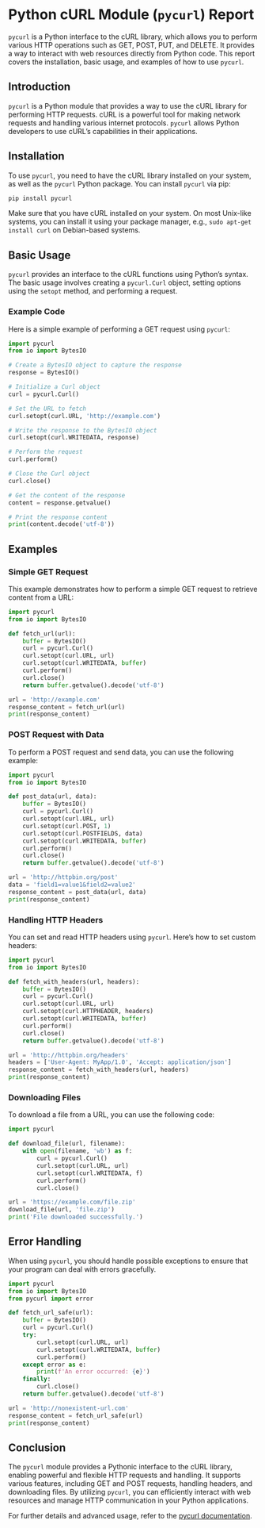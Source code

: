 # Python cURL Module (`pycurl`) Report

`pycurl` is a Python interface to the cURL library, which allows you to perform various HTTP operations such as GET, POST, PUT, and DELETE. It provides a way to interact with web resources directly from Python code. This report covers the installation, basic usage, and examples of how to use `pycurl`.

## Introduction

`pycurl` is a Python module that provides a way to use the cURL library for performing HTTP requests. cURL is a powerful tool for making network requests and handling various internet protocols. `pycurl` allows Python developers to use cURL’s capabilities in their applications.

## Installation

To use `pycurl`, you need to have the cURL library installed on your system, as well as the `pycurl` Python package. You can install `pycurl` via pip:

```bash
pip install pycurl
```

Make sure that you have cURL installed on your system. On most Unix-like systems, you can install it using your package manager, e.g., `sudo apt-get install curl` on Debian-based systems.

## Basic Usage

`pycurl` provides an interface to the cURL functions using Python’s syntax. The basic usage involves creating a `pycurl.Curl` object, setting options using the `setopt` method, and performing a request.

### Example Code

Here is a simple example of performing a GET request using `pycurl`:

```python
import pycurl
from io import BytesIO

# Create a BytesIO object to capture the response
response = BytesIO()

# Initialize a Curl object
curl = pycurl.Curl()

# Set the URL to fetch
curl.setopt(curl.URL, 'http://example.com')

# Write the response to the BytesIO object
curl.setopt(curl.WRITEDATA, response)

# Perform the request
curl.perform()

# Close the Curl object
curl.close()

# Get the content of the response
content = response.getvalue()

# Print the response content
print(content.decode('utf-8'))
```

## Examples

### Simple GET Request

This example demonstrates how to perform a simple GET request to retrieve content from a URL:

```python
import pycurl
from io import BytesIO

def fetch_url(url):
    buffer = BytesIO()
    curl = pycurl.Curl()
    curl.setopt(curl.URL, url)
    curl.setopt(curl.WRITEDATA, buffer)
    curl.perform()
    curl.close()
    return buffer.getvalue().decode('utf-8')

url = 'http://example.com'
response_content = fetch_url(url)
print(response_content)
```

### POST Request with Data

To perform a POST request and send data, you can use the following example:

```python
import pycurl
from io import BytesIO

def post_data(url, data):
    buffer = BytesIO()
    curl = pycurl.Curl()
    curl.setopt(curl.URL, url)
    curl.setopt(curl.POST, 1)
    curl.setopt(curl.POSTFIELDS, data)
    curl.setopt(curl.WRITEDATA, buffer)
    curl.perform()
    curl.close()
    return buffer.getvalue().decode('utf-8')

url = 'http://httpbin.org/post'
data = 'field1=value1&field2=value2'
response_content = post_data(url, data)
print(response_content)
```

### Handling HTTP Headers

You can set and read HTTP headers using `pycurl`. Here’s how to set custom headers:

```python
import pycurl
from io import BytesIO

def fetch_with_headers(url, headers):
    buffer = BytesIO()
    curl = pycurl.Curl()
    curl.setopt(curl.URL, url)
    curl.setopt(curl.HTTPHEADER, headers)
    curl.setopt(curl.WRITEDATA, buffer)
    curl.perform()
    curl.close()
    return buffer.getvalue().decode('utf-8')

url = 'http://httpbin.org/headers'
headers = ['User-Agent: MyApp/1.0', 'Accept: application/json']
response_content = fetch_with_headers(url, headers)
print(response_content)
```

### Downloading Files

To download a file from a URL, you can use the following code:

```python
import pycurl

def download_file(url, filename):
    with open(filename, 'wb') as f:
        curl = pycurl.Curl()
        curl.setopt(curl.URL, url)
        curl.setopt(curl.WRITEDATA, f)
        curl.perform()
        curl.close()

url = 'https://example.com/file.zip'
download_file(url, 'file.zip')
print('File downloaded successfully.')
```

## Error Handling

When using `pycurl`, you should handle possible exceptions to ensure that your program can deal with errors gracefully.

```python
import pycurl
from io import BytesIO
from pycurl import error

def fetch_url_safe(url):
    buffer = BytesIO()
    curl = pycurl.Curl()
    try:
        curl.setopt(curl.URL, url)
        curl.setopt(curl.WRITEDATA, buffer)
        curl.perform()
    except error as e:
        print(f'An error occurred: {e}')
    finally:
        curl.close()
    return buffer.getvalue().decode('utf-8')

url = 'http://nonexistent-url.com'
response_content = fetch_url_safe(url)
print(response_content)
```

## Conclusion

The `pycurl` module provides a Pythonic interface to the cURL library, enabling powerful and flexible HTTP requests and handling. It supports various features, including GET and POST requests, handling headers, and downloading files. By utilizing `pycurl`, you can efficiently interact with web resources and manage HTTP communication in your Python applications.

For further details and advanced usage, refer to the [pycurl documentation](http://pycurl.io/docs/latest/index.html).
